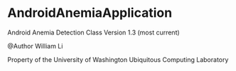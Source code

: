 # AndroidAnemiaApplication

Android Anemia Detection Class
Version 1.3 (most current)

@Author William Li 

Property of the University of Washington Ubiquitous Computing Laboratory

